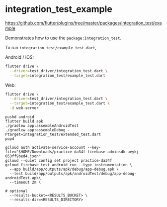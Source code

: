 # integration_test_example

https://github.com/flutter/plugins/tree/master/packages/integration_test/example

Demonstrates how to use the `package:integration_test`.

To run `integration_test/example_test.dart`,

Android / iOS:

```sh
flutter drive \
  --driver=test_driver/integration_test.dart \
  --target=integration_test/example_test.dart
```

Web:

```sh
flutter drive \
  --driver=test_driver/integration_test.dart \
  --target=integration_test/example_test.dart \
  -d web-server
```


```
pushd android
flutter build apk
./gradlew app:assembleAndroidTest
./gradlew app:assembleDebug -Ptarget=integration_test/extended_test.dart
popd
```

```
gcloud auth activate-service-account --key-file="$HOME/Downloads/practice-da34f-firebase-adminsdk-ueykj-053ff9bed4.json"
gcloud --quiet config set project practice-da34f
gcloud firebase test android run --type instrumentation \
  --app build/app/outputs/apk/debug/app-debug.apk \
  --test build/app/outputs/apk/androidTest/debug/app-debug-androidTest.apk\
  --timeout 2m \
```

```
# optional
  --results-bucket=<RESULTS_BUCKET> \
  --results-dir=<RESULTS_DIRECTORY>
```